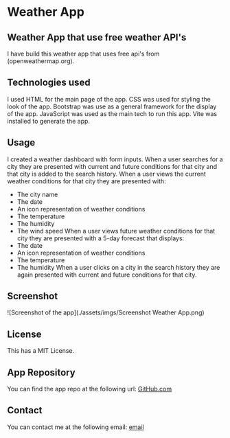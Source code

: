 # Weather App

## Weather App that use free weather API's

I have build this weather app that uses free api's from (openweathermap.org).

## Technologies used

I used HTML for the main page of the app.
CSS was used for styling the look of the app.
Bootstrap was use as a general framework for the display of the app.
JavaScript was used as the main tech to run this app.
Vite was installed to generate the app.

## Usage
I created a weather dashboard with form inputs.
When a user searches for a city they are presented with current and future conditions for that city and that city is added to the search history.
When a user views the current weather conditions for that city they are presented with:
- The city name
- The date
- An icon representation of weather conditions
- The temperature
- The humidity
- The wind speed
When a user views future weather conditions for that city they are presented with a 5-day forecast that displays:
- The date
- An icon representation of weather conditions
- The temperature
- The humidity
When a user clicks on a city in the search history they are again presented with current and future conditions for that city.

## Screenshot
![Screenshot of the app](./assets/imgs/Screenshot Weather App.png)

## License
This has a MIT License.

## App Repository
You can find the app repo at the following url:
[GitHub.com](https://github.com/dansora/weather-app)

## Contact
You can contact me at the following email:
[email](dannysora@gmail.com)
